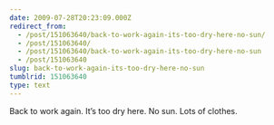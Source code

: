 ```yaml
---
date: 2009-07-28T20:23:09.000Z
redirect_from:
  - /post/151063640/back-to-work-again-its-too-dry-here-no-sun/
  - /post/151063640/
  - /post/151063640/back-to-work-again-its-too-dry-here-no-sun
  - /post/151063640
slug: back-to-work-again-its-too-dry-here-no-sun
tumblrid: 151063640
type: text
---
```

<p>Back to work again. It&rsquo;s too dry here. No sun. Lots of clothes.</p>
